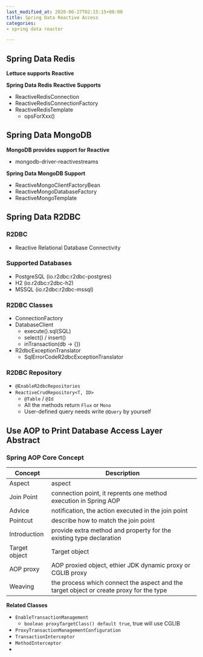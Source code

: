 ```yaml
---
last_modified_at: 2020-06-27T02:15:15+00:00
title: Spring Data Reactive Access
categories:
- spring data reactor

---
```

## Spring Data Redis

**Lettuce supports Reactive**

**Spring Data Redis Reactive Supports**

* ReactiveRedisConnection
* ReactiveRedisConnectionFactory
* ReactiveRedisTemplate
  * opsForXxx()

## Spring Data MongoDB

**MongoDB provides support for Reactive**

* mongodb-driver-reactivestreams

**Spring Data MongoDB Support**

* ReactiveMongoClientFactoryBean
* ReactiveMongoDatabaseFactory
* ReactiveMongoTemplate

## Spring Data R2DBC

### R2DBC

* Reactive Relational Database Connectivity

### Supported Databases

* PostgreSQL (io.r2dbc:r2dbc-postgres)
* H2 (io.r2dbc:r2dbc-h2)
* MSSQL (io.r2dbc:r2dbc-mssql)

### R2DBC Classes

* ConnectionFactory
* DatabaseClient
  * execute().sql(SQL)
  * select() / insert()
  * inTransaction(db -> {})
* R2dbcExceptionTranslator
  * SqlErrorCodeR2dbcExceptionTranslator

### R2DBC Repository

* `@EnableR2dbcRepositories`
* `ReactiveCrudRepository<T, ID>`
  * `@Table` / `@Id`
  * All the methods return `Flux` or `Mono`
  * User-defined query needs write `@Query` by yourself

## Use AOP to Print Database Access Layer Abstract

### Spring AOP Core Concept

| Concept | Description |
| --- | --- |
| Aspect | aspect |
| Join Point | connection point, it reprents one method execution in Spring AOP |
| Advice | notification, the action executed in the join point |
| Pointcut | describe how to match the join point |
| Introduction | provide extra method and property for the existing type declaration |
| Target object | Target object |
| AOP proxy | AOP proxied object, ethier JDK dynamic proxy or CGLIB proxy |
| Weaving | the process which connect the aspect and the target object or create proxy for the type |

**Related Classes**

* `EnableTransactionManagement`
  * `boolean proxyTargetClass() default true`, true will use CGLIB
* `ProxyTransactionManagementConfiguration`
* `TransactionInterceptor`
* `MethodInterceptor`
* 